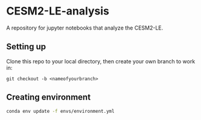 # CESM2-LE-analysis
A repository for jupyter notebooks that analyze the CESM2-LE.

## Setting up
Clone this repo to your local directory, then create your own branch to work in:
```
git checkout -b <nameofyourbranch>
```

## Creating environment
```bash
conda env update -f envs/environment.yml
```
